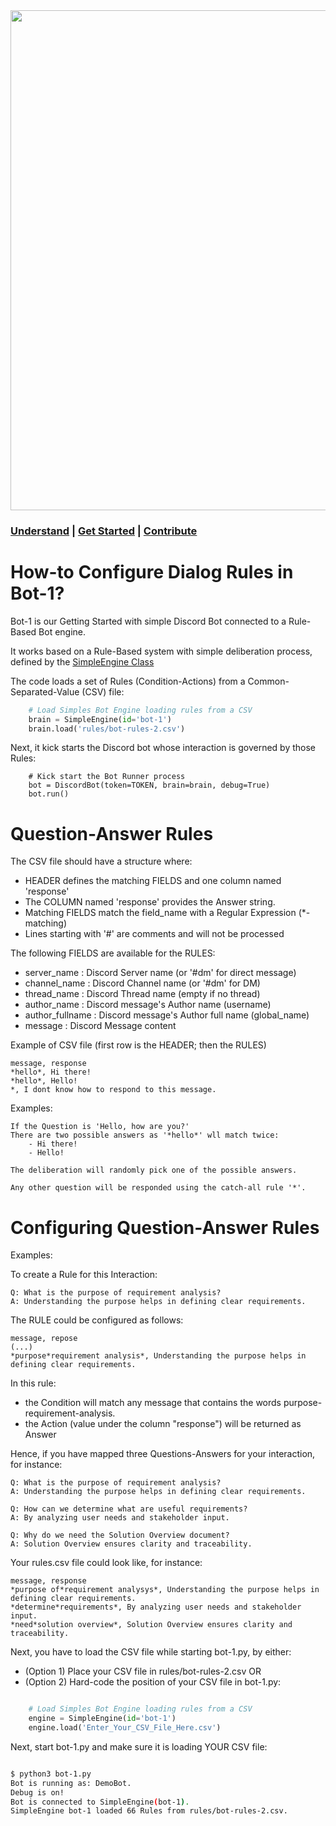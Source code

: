 
<img src="docs/images/owlmind-banner.png" width=800>

### [Understand](../README.md) | [Get Started](../README.md#getting-started) | [Contribute](../CONTRIBUTING.md)


# How-to Configure Dialog Rules in Bot-1?

Bot-1 is our Getting Started with simple Discord Bot connected to a Rule-Based Bot engine.

It works based on a Rule-Based system with simple deliberation process, defined by the [SimpleEngine Class](../owlmind/simple.py)

The code loads a set of Rules (Condition-Actions) from a Common-Separated-Value (CSV) file:

```python
    # Load Simples Bot Engine loading rules from a CSV
    brain = SimpleEngine(id='bot-1')
    brain.load('rules/bot-rules-2.csv')
```

Next, it kick starts the Discord bot whose interaction is governed by those Rules:

```
    # Kick start the Bot Runner process
    bot = DiscordBot(token=TOKEN, brain=brain, debug=True)
    bot.run()
```

# Question-Answer Rules

The CSV file should have a structure where:
* HEADER defines the matching FIELDS and one column named 'response'
* The COLUMN named 'response' provides the Answer string.
* Matching FIELDS match the field_name with a Regular Expression (*-matching)
* Lines starting with '#' are comments and will not be processed

The following FIELDS are available for the RULES:
* server_name     : Discord Server name (or '#dm' for direct message)
* channel_name    : Discord Channel name (or '#dm' for DM)
* thread_name     : Discord Thread name (empty if no thread)
* author_name     : Discord message's Author name (username)
* author_fullname : Discord message's Author full name (global_name)
* message         : Discord Message content

Example of CSV file (first row is the HEADER; then the RULES)

```
message, response
*hello*, Hi there!
*hello*, Hello!
*, I dont know how to respond to this message.
```

Examples:

```
If the Question is 'Hello, how are you?'
There are two possible answers as '*hello*' wll match twice:
    - Hi there! 
    - Hello!

The deliberation will randomly pick one of the possible answers.

Any other question will be responded using the catch-all rule '*'.
```

# Configuring Question-Answer Rules

Examples:

To create a Rule for this Interaction:

```
Q: What is the purpose of requirement analysis?
A: Understanding the purpose helps in defining clear requirements.
```

The RULE could be configured as follows:

```
message, repose
(...)
*purpose*requirement analysis*, Understanding the purpose helps in defining clear requirements.
```

 In this rule:

* the Condition will match any message that contains the words purpose-requirement-analysis.
* the Action (value under the column "response") will be returned as Answer


Hence, if you have mapped three Questions-Answers for your interaction, for instance:

```
Q: What is the purpose of requirement analysis?
A: Understanding the purpose helps in defining clear requirements.
```

```
Q: How can we determine what are useful requirements?
A: By analyzing user needs and stakeholder input.
```

```
Q: Why do we need the Solution Overview document?
A: Solution Overview ensures clarity and traceability.
```

Your rules.csv file could look like, for instance:

```
message, response
*purpose of*requirement analysys*, Understanding the purpose helps in defining clear requirements.
*determine*requirements*, By analyzing user needs and stakeholder input.
*need*solution overview*, Solution Overview ensures clarity and traceability.
```

Next, you have to load the CSV file while starting bot-1.py, by either:

* (Option 1) Place your CSV file in rules/bot-rules-2.csv OR
* (Option 2) Hard-code the position of your CSV file in bot-1.py:

```python

    # Load Simples Bot Engine loading rules from a CSV
    engine = SimpleEngine(id='bot-1')
    engine.load('Enter_Your_CSV_File_Here.csv')

```

Next, start bot-1.py and make sure it is loading YOUR CSV file:

```bash

$ python3 bot-1.py
Bot is running as: DemoBot.
Debug is on!
Bot is connected to SimpleEngine(bot-1).
SimpleEngine bot-1 loaded 66 Rules from rules/bot-rules-2.csv.

```


